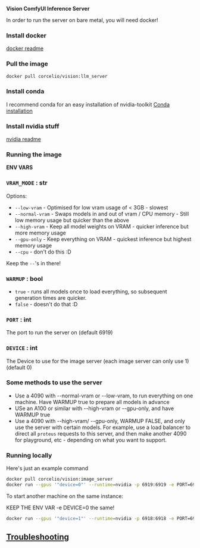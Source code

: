 **Vision ComfyUI Inference Server**

In order to run the server on bare metal, you will need docker!

### Install docker
[docker readme](../../generic_docs/install_docker.md)

### Pull the image
```bash
docker pull corcelio/vision:llm_server
```
### Install conda
I recommend conda for an easy installation of nvidia-toolkit
[Conda installation](../../generic_docs/install_conda.md)

### Install nvidia stuff
[nvidia readme](../../generic_docs/install_nvidia_stuff.md)

### Running the image

**ENV VARS**

### `VRAM_MODE` : str

Options:

- `--low-vram` - Optimised for low vram usage of < 3GB - slowest
- `--normal-vram` - Swaps models in and out of vram / CPU memory - Still low memory usage but quicker than the above
- `--high-vram` - Keep all model weights on VRAM - quicker inference but more memory usage
- `--gpu-only` - Keep everything on VRAM - quickest inference but highest memory usage
- `--cpu` - don't do this :D

Keep the `--`'s in there!


### `WARMUP` : bool
- `true` - runs all models once to load everything, so subsequent generation times are quicker. 
- `false` - doesn't do that :D


### `PORT` : int 
The port to run the server on (default 6919)

### `DEVICE` : int
The Device to use for the image server (each image server can only use 1) (default 0)

### Some methods to use the server
- Use a 4090 with --normal-vram or --low-vram, to run everything on one machine. Have WARMUP true to prepare all models in advance
- USe an A100 or similar with --high-vram or --gpu-only, and have WARMUP true
- Use a 4090 with --high-vram/ --gpu-only, WARMUP FALSE, and only use the server with certain models. For example, use a load balancer to direct all `proteus` requests to this server, and then make another 4090 for playground, etc - depending on what you want to support.


### Running locally

Here's just an example command
```bash
docker pull corcelio/vision:image_server
docker run --gpus '"device=0"' --runtime=nvidia -p 6919:6919 -e PORT=6919 -e DEVICE=0 corcelio/vision:image_server
```

To start another machine on the same instance:

KEEP THE ENV VAR -e DEVICE=0 the same!

```bash
docker run --gpus '"device=1"' --runtime=nvidia -p 6918:6918 -e PORT=6918 -e DEVICE=0 corcelio/vision:image_server
```


## [Troubleshooting](../../generic_docs/troubleshooting.md)